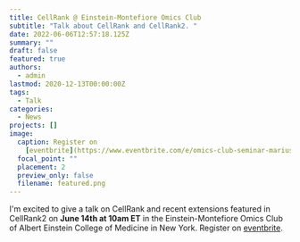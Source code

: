 ```yaml
---
title: CellRank @ Einstein-Montefiore Omics Club
subtitle: "Talk about CellRank and CellRank2. "
date: 2022-06-06T12:57:18.125Z
summary: ""
draft: false
featured: true
authors:
  - admin
lastmod: 2020-12-13T00:00:00Z
tags:
  - Talk
categories:
  - News
projects: []
image:
  caption: Register on
    [eventbrite](https://www.eventbrite.com/e/omics-club-seminar-marius-lange-registration-354805040427)
  focal_point: ""
  placement: 2
  preview_only: false
  filename: featured.png
---
```

I'm excited to give a talk on CellRank and recent extensions featured in CellRank2 on **June 14th at 10am ET** in the Einstein-Montefiore Omics Club of Albert Einstein College of Medicine in New York. Register on [eventbrite](https://www.eventbrite.com/e/omics-club-seminar-marius-lange-registration-354805040427).
